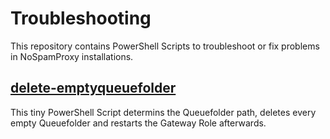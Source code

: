 # Troubleshooting
This repository contains PowerShell Scripts to troubleshoot or fix problems in NoSpamProxy installations.

## [delete-emptyqueuefolder](Delete-EmptyQueueFolder/readme.md)

This tiny PowerShell Script determins the Queuefolder path, deletes every empty Queuefolder and restarts the Gateway Role afterwards.

